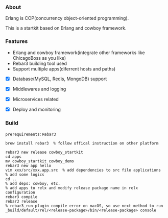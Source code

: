 ### About
Erlang is COP(concurrency object-oriented programming).

This is a startkit based on Erlang and cowboy framework.

###  Features
- Erlang and cowboy framework(integrate other frameworks like ChicagoBoss as you like)
- Rebar3 building tool used
- Support multiple apps(diferrent hosts and paths)
- [x] Database(MySQL, Redis, MongoDB) support
- [x] Middlewares and logging
- [x] Microservices related
- [x] Deploy and monitoring


### Build
`prerequirements`: `Rebar3`
```
brew install rebar3  % follow offical instruction on other platform
```

```
rebar3 new release cowboy_startkit
cd apps
mv cowboy_startkit cowboy_demo
rebar3 new app hello
vim xxx/src/xxx.app.src  % add dependencies to src file applications
% add some logics
cd ..
% add deps: cowboy, etc.
% add apps to relx and modify release package name in relx configuration
rebar3 compile
rebar3 release
% rebar3_run plugin compile error on macOS, so use next method to run
_build/default/rel/<release-package>/bin/<release-package> console
```
